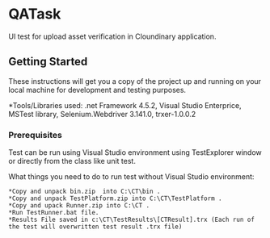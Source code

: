 # QATask

UI test for upload asset verification in Cloundinary application. 

## Getting Started
These instructions will get you a copy of the project up and running on your local machine for development and testing purposes.

*Tools/Libraries used: .net Framework 4.5.2, Visual Studio Enterprice, MSTest library, Selenium.Webdriver 3.141.0, trxer-1.0.0.2 

### Prerequisites
Test can be run using Visual Studio environment using TestExplorer window or directly from the class like unit test.

What things you need to do to run test without Visual Studio environment:

```
*Copy and unpack bin.zip  into C:\CT\bin .
*Copy and unpack TestPlatform.zip into C:\CT\TestPlatform .
*Copy and upack Runner.zip into C:\CT .
*Run TestRunner.bat file.
*Results File saved in c:\CT\TestResults\[CTResult].trx (Each run of the test will overwritten test result .trx file)
```

